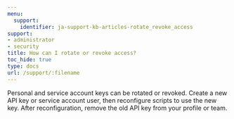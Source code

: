 ```yaml
---
menu:
  support:
    identifier: ja-support-kb-articles-rotate_revoke_access
support:
- administrator
- security
title: How can I rotate or revoke access?
toc_hide: true
type: docs
url: /support/:filename
---
```


Personal and service account keys can be rotated or revoked. Create a new API key or service account user, then reconfigure scripts to use the new key. After reconfiguration, remove the old API key from your profile or team.